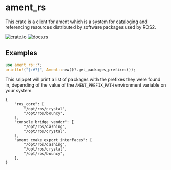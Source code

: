 # ament_rs

This crate is a client for ament which is a system for cataloging and referencing resources distributed by software packages used by ROS2.

[![crate.io](https://img.shields.io/crates/v/ament_rs.svg)](https://crates.io/crates/ament_rs)
[![docs.rs](https://docs.rs/ament_rs/badge.svg)](https://docs.rs/ament_rs)

## Examples

```rust
use ament_rs::*;
println!("{:#?}", Ament::new()?.get_packages_prefixes());
```

This snippet will print a list of packages with the prefixes they were found in, depending of the value of the `AMENT_PREFIX_PATH` environment variable on your system.

```none
{
    "ros_core": [
        "/opt/ros/crystal",
        "/opt/ros/bouncy",
    ],
    "console_bridge_vendor": [
        "/opt/ros/dashing",
        "/opt/ros/crystal",
    ],
    "ament_cmake_export_interfaces": [
        "/opt/ros/dashing",
        "/opt/ros/crystal",
        "/opt/ros/bouncy",
    ],
}
```

